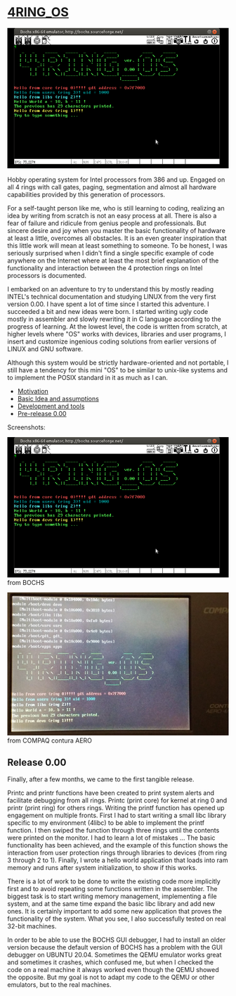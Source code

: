 # [4RING_OS](https://www.isoux.org/blog/index.php?article2/4ring_os)
![Screenshot](4RING_OS.png)

Hobby operating system for Intel processors from 386 and up. Engaged on all 4 rings with call gates, paging, segmentation and almost all hardware capabilities provided by this generation of processors.

For a self-taught person like me, who is still learning to coding, realizing an idea by writing from scratch is not an easy process at all. There is also a fear of failure and ridicule from genius people and professionals. But sincere desire and joy when you master the basic functionality of hardware at least a little, overcomes all obstacles. It is an even greater inspiration that this little work will mean at least something to someone. To be honest, I was seriously surprised when I didn't find a single specific example of code anywhere on the Internet where at least the most brief explanation of the functionality and interaction between the 4 protection rings on Intel processors is documented.

I embarked on an adventure to try to understand this by mostly reading INTEL's technical documentation and studying LINUX from the very first version 0.00. I have spent a lot of time since I started this adventure. I succeeded a bit and new ideas were born. I started writing ugly code mostly in assembler and slowly rewriting it in C language according to the progress of learning. At the lowest level, the code is written from scratch, at higher levels where "OS" works with devices, libraries and user programs, I insert and customize ingenious coding solutions from earlier versions of LINUX and GNU software.

Although this system would be strictly hardware-oriented and not portable, I still have a tendency for this mini "OS" to be similar to unix-like systems and to implement the POSIX standard in it as much as I can.

- [Motivation](https://www.isoux.org/blog/index.php?article3/motivation)
- [Basic Idea and assumptions](https://www.isoux.org/blog/index.php?article4/basic-idea-and-assumptions)
- [Development and tools](https://www.isoux.org/blog/index.php?article5/development-and-tools)
- [Pre-release 0.00](https://www.isoux.org/blog/article6/release-000)

Screenshots:

![Screenshot](4RING_OS.png) from BOCHS

![Screenshot](ON_COMPAQ.jpg) from COMPAQ contura AERO

## Release 0.00
Finally, after a few months, we came to the first tangible release.

Printc and printr functions have been created to print system alerts and facilitate debugging from all rings. Printc (print core) for kernel at ring 0 and printr (print ring) for others rings. Writing the printf function has opened up engagement on multiple fronts. First I had to start writing a small libc library specific to my environment (4libc) to be able to implement the printf function. I then swiped the function through three rings until the contents were printed on the monitor. I had to learn a lot of mistakes ... The basic functionality has been achieved, and the example of this function shows the interaction from user protection rings through libraries to devices (from ring 3 through 2 to 1). Finally, I wrote a hello world application that loads into ram memory and runs after system initialization, to show if this works.

There is a lot of work to be done to write the existing code more implicitly first and to avoid repeating some functions written in the assembler.
The biggest task is to start writing memory management, implementing a file system, and at the same time expand the basic libc library and add new ones.
It is certainly important to add some new application that proves the functionality of the system.
What you see, I also successfully tested on real 32-bit machines.

In order to be able to use the BOCHS GUI debugger, I had to install an older version because the default version of BOCHS has a problem with the GUI debugger on UBUNTU 20.04. Sometimes the QEMU emulator works great and sometimes it crashes, which confused me, but when I checked the code on a real machine it always worked even though the QEMU showed the opposite. But my goal is not to adapt my code to the QEMU or other emulators, but to the real machines.</p>
<p>&#160;</p>
<h2>&#160;</h2>
<p>&#160;</p>
<p>&#160;</p>
